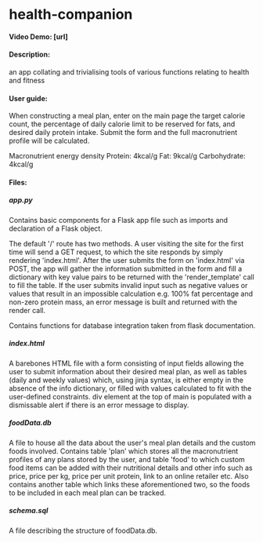 # health-companion
#### Video Demo: [url]
#### Description:
an app collating and trivialising tools of various functions relating to health and fitness

#### User guide:
When constructing a meal plan, enter on the main page the target calorie count, the percentage of daily calorie limit to be reserved for fats, and desired daily protein intake. Submit the form and the full macronutrient profile will be calculated.

Macronutrient energy density
Protein: 4kcal/g
Fat: 9kcal/g
Carbohydrate: 4kcal/g 

#### Files:

##### app.py
Contains basic components for a Flask app file such as imports and declaration of a Flask object.

The default '/' route has two methods. A user visiting the site for the first time will send a GET request, to which the site responds by simply rendering 'index.html'. After the user submits the form on 'index.html' via POST, the app will gather the information submitted in the form and fill a dictionary with key value pairs to be returned with the 'render_template' call to fill the table. If the user submits invalid input such as negative values or values that result in an impossible calculation e.g. 100% fat percentage and non-zero protein mass, an error message is built and returned with the render call.

Contains functions for database integration taken from flask documentation.

##### index.html
A barebones HTML file with a form consisting of input fields allowing the user to submit information about their desired meal plan, as well as tables (daily and weekly values) which, using jinja syntax, is either empty in the absence of the info dictionary, or filled with values calculated to fit with the user-defined constraints. div element at the top of main is populated with a dismissable alert if there is an error message to display.

##### foodData.db
A file to house all the data about the user's meal plan details and the custom foods involved. Contains table 'plan' which stores all the macronutrient profiles of any plans stored by the user, and table 'food' to which custom food items can be added with their nutritional details and other info such as price, price per kg, price per unit protein, link to an online retailer etc. Also contains another table which links these aforementioned two, so the foods to be included in each meal plan can be tracked.

##### schema.sql
A file describing the structure of foodData.db.